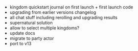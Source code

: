 * kingdom quickstart journal on first launch + first launch code
* upgrading from earlier versions changelog
* all chat stuff including rerolling and upgrading results
* supernatural solution
* allow to select multiple kingdoms?
* update docs
* migrate to party actor
* port to v13